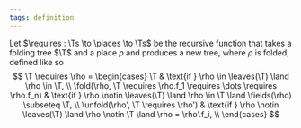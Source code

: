 ```yaml
---
tags: definition
---
```

Let $\requires : \Ts \to \places \to \Ts$ be the recursive function that takes a folding tree $\T$ and a place $\rho$ and produces a new tree, where $\rho$ is folded, defined like so
$$
\T \requires \rho = \begin{cases}
	\T & \text{if } \rho \in \leaves(\T) \land \rho \in \T, \\
	\fold(\rho, \T \requires \rho.f_1 \requires \dots \requires \rho.f_n) & \text{if } \rho \notin \leaves(\T) \land \rho \in \T \land \fields(\rho) \subseteq \T, \\
	\unfold(\rho', \T \requires \rho') & \text{if } \rho \notin \leaves(\T) \land \rho \notin \T \land \rho = \rho'.f_i, \\
\end{cases}
$$